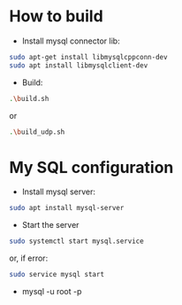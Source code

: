 # How to build
- Install mysql connector lib:
```bash
sudo apt-get install libmysqlcppconn-dev
sudo apt install libmysqlclient-dev
```
- Build:
```bash
.\build.sh
```

or 

```bash
.\build_udp.sh
```


# My SQL configuration
- Install mysql server:
```bash
sudo apt install mysql-server
```
- Start the server
```bash
sudo systemctl start mysql.service
```
or, if error:
```bash
sudo service mysql start
```
- mysql -u root -p
